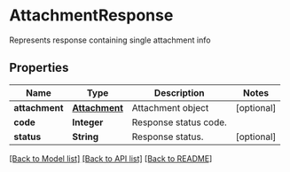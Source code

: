 ﻿
# AttachmentResponse
Represents response containing single attachment info

## Properties
Name | Type | Description | Notes
------------ | ------------- | ------------- | -------------
**attachment** | [**Attachment**](Attachment.md) | Attachment object | [optional]
**code** | **Integer** | Response status code. | 
**status** | **String** | Response status. | [optional]


[[Back to Model list]](../../README.md#documentation-for-models) [[Back to API list]](../../README.md#documentation-for-api-endpoints) [[Back to README]](../../README.md)


